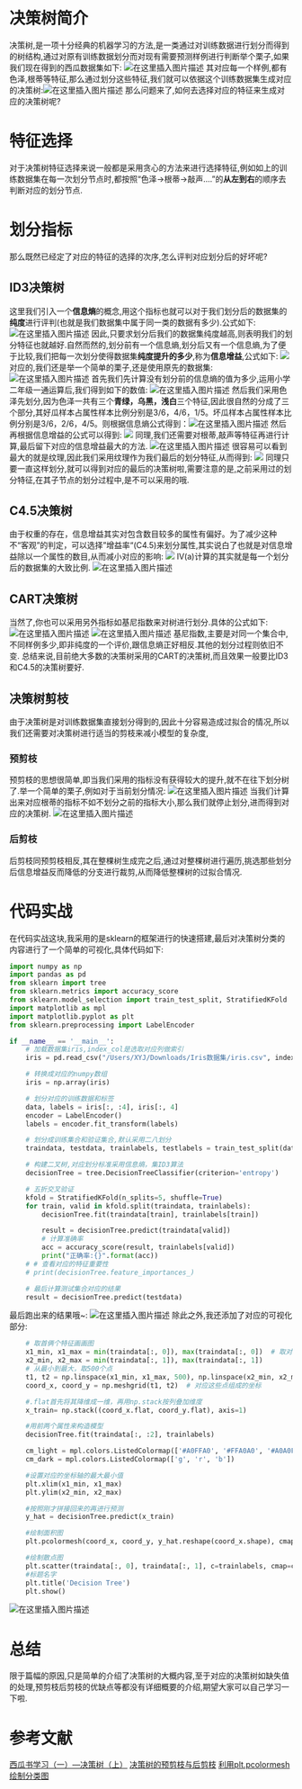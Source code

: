 # 决策树简介
决策树,是一项十分经典的机器学习的方法,是一类通过对训练数据进行划分而得到的树结构,通过对原有训练数据划分而对现有需要预测样例进行判断举个栗子,如果我们现在得到的西瓜数据集如下:
![在这里插入图片描述](https://img-blog.csdnimg.cn/20200226141422977.png?x-oss-process=image/watermark,type_ZmFuZ3poZW5naGVpdGk,shadow_10,text_aHR0cHM6Ly9ibG9nLmNzZG4ubmV0L0xhdWdoX3hpYW9hbw==,size_16,color_FFFFFF,t_70)
其对应每一个样例,都有色泽,根蒂等特征,那么通过划分这些特征,我们就可以依据这个训练数据集生成对应的决策树:![在这里插入图片描述](https://img-blog.csdn.net/20180425192519753)
那么问题来了,如何去选择对应的特征来生成对应的决策树呢?

# 特征选择
对于决策树特征选择来说一般都是采用贪心的方法来进行选择特征,例如如上的训练数据集在每一次划分节点时,都按照“色泽->根蒂->敲声....”的**从左到右**的顺序去判断对应的划分节点.
#	划分指标
那么既然已经定了对应的特征的选择的次序,怎么评判对应划分后的好坏呢?
##	ID3决策树
这里我们引入一个**信息熵**的概念,用这个指标也就可以对于我们划分后的数据集的**纯度**进行评判(也就是我们数据集中属于同一类的数据有多少).公式如下:
![在这里插入图片描述](https://img-blog.csdn.net/20180425191239568)
因此,只要求划分后我们的数据集纯度越高,则表明我们的划分特征也就越好.自然而然的,划分前有一个信息熵,划分后又有一个信息熵,为了便于比较,我们把每一次划分使得数据集**纯度提升的多少**,称为**信息增益**,公式如下:
![](https://img-blog.csdn.net/20180425191454287)
对应的,我们还是举一个简单的栗子,还是使用原先的数据集:
![在这里插入图片描述](https://img-blog.csdnimg.cn/2020022614455673.png?x-oss-process=image/watermark,type_ZmFuZ3poZW5naGVpdGk,shadow_10,text_aHR0cHM6Ly9ibG9nLmNzZG4ubmV0L0xhdWdoX3hpYW9hbw==,size_16,color_FFFFFF,t_70)
首先我们先计算没有划分前的信息熵的值为多少,运用小学二年级一通运算后,我们得到如下的数值:
![在这里插入图片描述](https://img-blog.csdn.net/20180425191651329)
然后我们采用色泽先划分,因为色泽一共有三个**青绿，乌黑，浅白**三个特征,因此很自然的分成了三个部分,其好瓜样本占属性样本比例分别是3/6，4/6，1/5。坏瓜样本占属性样本比例分别是3/6，2/6，4/5。则根据信息熵公式得到：![在这里插入图片描述](https://img-blog.csdn.net/20180425191757987)
然后再根据信息增益的公式可以得到:
![](https://img-blog.csdn.net/20180425191808143)
同理,我们还需要对根蒂,敲声等特征再进行计算,最后留下对应的信息增益最大的方法.
![在这里插入图片描述](https://img-blog.csdn.net/2018042519182174)
很容易可以看到最大的就是纹理,因此我们采用纹理作为我们最后的划分特征,从而得到:
![](https://img-blog.csdn.net/20180425191909367)
同理只要一直这样划分,就可以得到对应的最后的决策树啦,需要注意的是,之前采用过的划分特征,在其子节点的划分过程中,是不可以采用的哦.
## C4.5决策树
由于权重的存在，信息增益其实对包含数目较多的属性有偏好。为了减少这种不“客观”的判定，可以选择”增益率“(C4.5)来划分属性,其实说白了也就是对信息增益除以一个属性的数目,从而减小对应的影响:
![](https://img-blog.csdn.net/2018042519220894)
IV(a)计算的其实就是每一个划分后的数据集的大致比例.
![在这里插入图片描述](https://img-blog.csdn.net/20180425192218386)
## CART决策树
当然了,你也可以采用另外指标如基尼指数来对树进行划分.具体的公式如下:
![在这里插入图片描述](https://img-blog.csdn.net/20180425191559497)
![在这里插入图片描述](https://img-blog.csdn.net/20180425191608671)
基尼指数,主要是对同一个集合中,不同样例多少,即非纯度的一个评价,跟信息熵正好相反.其他的划分过程则依旧不变.
总结来说,目前绝大多数的决策树采用的CART的决策树,而且效果一般要比ID3和C4.5的决策树要好.

 ## 决策树剪枝
 由于决策树是对训练数据集直接划分得到的,因此十分容易造成过拟合的情况,所以我们还需要对决策树进行适当的剪枝来减小模型的复杂度,
 ### 预剪枝
预剪枝的思想很简单,即当我们采用的指标没有获得较大的提升,就不在往下划分树了.举一个简单的栗子,例如对于当前划分情况:
![在这里插入图片描述](https://img-blog.csdn.net/20180906110327911?watermark/2/text/aHR0cHM6Ly9ibG9nLmNzZG4ubmV0L3pmYW41MjA=/font/5a6L5L2T/fontsize/400/fill/I0JBQkFCMA==/dissolve/70)
当我们计算出来对应根蒂的指标不如不划分之前的指标大小,那么我们就停止划分,进而得到对应的决策树.
![在这里插入图片描述](https://img-blog.csdn.net/20180906110951766?watermark/2/text/aHR0cHM6Ly9ibG9nLmNzZG4ubmV0L3pmYW41MjA=/font/5a6L5L2T/fontsize/400/fill/I0JBQkFCMA==/dissolve/70)
### 后剪枝
后剪枝同预剪枝相反,其在整棵树生成完之后,通过对整棵树进行遍历,挑选那些划分后信息增益反而降低的分支进行裁剪,从而降低整棵树的过拟合情况.

# 代码实战
在代码实战这块,我采用的是sklearn的框架进行的快速搭建,最后对决策树分类的内容进行了一个简单的可视化,具体代码如下:
```python
import numpy as np
import pandas as pd
from sklearn import tree
from sklearn.metrics import accuracy_score
from sklearn.model_selection import train_test_split, StratifiedKFold
import matplotlib as mpl
import matplotlib.pyplot as plt
from sklearn.preprocessing import LabelEncoder

if __name__ == '__main__':
    # 加载数据集iris,index_col是选取对应列做索引
    iris = pd.read_csv("/Users/XYJ/Downloads/Iris数据集/iris.csv", index_col="Unnamed: 0")

    # 转换成对应的numpy数组
    iris = np.array(iris)

    # 划分对应的训练数据和标签
    data, labels = iris[:, :4], iris[:, 4]
    encoder = LabelEncoder()
    labels = encoder.fit_transform(labels)

    # 划分成训练集合和验证集合,默认采用二八划分
    traindata, testdata, trainlabels, testlabels = train_test_split(data, labels, test_size=0.2)

    # 构建二叉树,对应划分标准采用信息熵，集ID3算法
    decisionTree = tree.DecisionTreeClassifier(criterion='entropy')

    # 五折交叉验证
    kfold = StratifiedKFold(n_splits=5, shuffle=True)
    for train, valid in kfold.split(traindata, trainlabels):
        decisionTree.fit(traindata[train], trainlabels[train])

        result = decisionTree.predict(traindata[valid])
        # 计算准确率
        acc = accuracy_score(result, trainlabels[valid])
        print("正确率:{}".format(acc))
    # # 查看对应的特征重要性
    # print(decisionTree.feature_importances_)

    # 最后计算测试集合对应的结果
    result = decisionTree.predict(testdata)
```
最后跑出来的结果哦~:
![在这里插入图片描述](https://img-blog.csdnimg.cn/20200228182409310.png?x-oss-process=image/watermark,type_ZmFuZ3poZW5naGVpdGk,shadow_10,text_aHR0cHM6Ly9ibG9nLmNzZG4ubmV0L0xhdWdoX3hpYW9hbw==,size_16,color_FFFFFF,t_70)
除此之外,我还添加了对应的可视化部分:
```python
    # 取首俩个特征画画图
    x1_min, x1_max = min(traindata[:, 0]), max(traindata[:, 0])  # 取对应列的最大最小值
    x2_min, x2_max = min(traindata[:, 1]), max(traindata[:, 1])
    # 从最小到最大，取500个点
    t1, t2 = np.linspace(x1_min, x1_max, 500), np.linspace(x2_min, x2_max, 500)
    coord_x, coord_y = np.meshgrid(t1, t2)  # 对应这些点组成的坐标

    #.flat首先将其降维成一维，再用np.stack按列叠加维度
    x_train= np.stack((coord_x.flat, coord_y.flat), axis=1)

    #用前两个属性来构造模型
    decisionTree.fit(traindata[:, :2], trainlabels)

    cm_light = mpl.colors.ListedColormap(['#A0FFA0', '#FFA0A0', '#A0A0FF'])
    cm_dark = mpl.colors.ListedColormap(['g', 'r', 'b'])

    #设置对应的坐标轴的最大最小值
    plt.xlim(x1_min, x1_max)
    plt.ylim(x2_min, x2_max)

    #按照刚才拼接回来的再进行预测
    y_hat = decisionTree.predict(x_train)

    #绘制面积图
    plt.pcolormesh(coord_x, coord_y, y_hat.reshape(coord_x.shape), cmap=cm_light)

    #绘制散点图
    plt.scatter(traindata[:, 0], traindata[:, 1], c=trainlabels, cmap=cm_dark, marker='o', edgecolors='k')
    #标题名字
    plt.title('Decision Tree')
    plt.show()
```
![在这里插入图片描述](https://img-blog.csdnimg.cn/20200228182419907.png?x-oss-process=image/watermark,type_ZmFuZ3poZW5naGVpdGk,shadow_10,text_aHR0cHM6Ly9ibG9nLmNzZG4ubmV0L0xhdWdoX3hpYW9hbw==,size_16,color_FFFFFF,t_70)
# 总结
限于篇幅的原因,只是简单的介绍了决策树的大概内容,至于对应的决策树如缺失值的处理,预剪枝后剪枝的优缺点等都没有详细概要的介绍,期望大家可以自己学习一下啦.

# 参考文献
[西瓜书学习（一）—决策树（上）](https://blog.csdn.net/quinn1994/article/details/80083933)
[决策树的预剪枝与后剪枝](https://blog.csdn.net/zfan520/article/details/82454814)
[利用plt.pcolormesh绘制分类图](https://blog.csdn.net/zsdust/article/details/79726118)